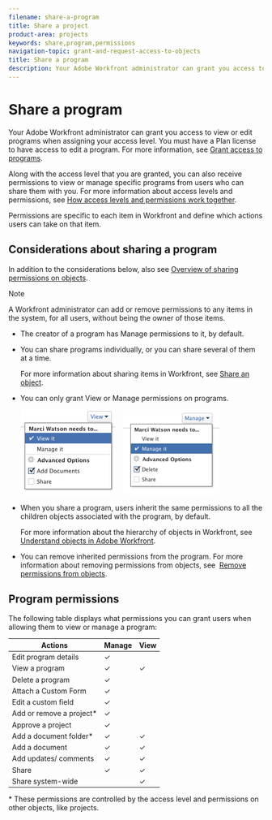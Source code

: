 ```yaml
---
filename: share-a-program
title: Share a project
product-area: projects
keywords: share,program,permissions
navigation-topic: grant-and-request-access-to-objects
title: Share a program
description: Your Adobe Workfront administrator can grant you access to view or edit programs when assigning your access level. You must have a Plan license to have access to edit a program. For more information, see Grant access to programs.
---
```


# Share a program

Your Adobe Workfront administrator can grant you access to view or edit programs when assigning your access level. You must have a Plan license to have access to edit a program. For more information, see [Grant access to programs](../../administration-and-setup/add-users/configure-and-grant-access/grant-access-programs.md).

Along with the access level that you are granted, you can also receive permissions to view or manage specific programs from users who can share them with you. For more information about access levels and permissions, see [How access levels and permissions work together](../../administration-and-setup/add-users/access-levels-and-object-permissions/how-access-levels-permissions-work-together.md).

Permissions are specific to each item in Workfront and define which actions users can take on that item.

## Considerations about sharing a program

In addition to the considerations below, also see [Overview of sharing permissions on objects](../../workfront-basics/grant-and-request-access-to-objects/sharing-permissions-on-objects-overview.md).

>[!NOTE]
>
>A Workfront administrator can add or remove permissions to any items in the system, for all users, without being the owner of those items.

* The creator of a program has Manage permissions to it, by default.

* You can share programs individually, or you can share several of them at a time.

  For more information about sharing items in Workfront, see [Share an object](../../workfront-basics/grant-and-request-access-to-objects/share-an-object.md).

* You can only grant View or Manage permissions on programs.

  ![](assets/screen-shot-2014-01-23-at-12.45.15-pm.png)&nbsp; &nbsp; ![](assets/screen-shot-2014-01-22-at-10.03.43-am-190x167.png)

* When you share a program, users inherit the same permissions to all the children objects associated with the program, by default.

  For more information about the hierarchy of objects in Workfront, see [Understand objects in Adobe Workfront](../../workfront-basics/navigate-workfront/workfront-navigation/understand-objects.md).

* You can remove inherited permissions from the program. For more information about removing permissions from objects, see&nbsp; [Remove permissions from objects](../../workfront-basics/grant-and-request-access-to-objects/remove-permissions-from-objects.md).

## Program permissions

The following table displays what permissions you can grant users when allowing them to view or manage a program:

| **Actions** |**Manage** |**View** |
|---|---|---|
| Edit program details |✓ |&nbsp; |
| View a program |✓ |✓ |
| Delete a program |✓ |&nbsp; |
| Attach a Custom Form |✓ |&nbsp; |
| Edit a custom field |✓ |&nbsp; |
| Add or remove a project&#42; |✓ |&nbsp; |
| Approve a project |✓ |&nbsp; |
| Add a document folder&#42; |✓ |✓ |
| Add a document |✓ |✓ |
| Add updates/ comments |✓ |✓ |
| Share |✓ |✓ |
| Share system-wide |&nbsp; |✓ |

&#42; These permissions are controlled by the access level and permissions on other objects, like projects.&nbsp;
